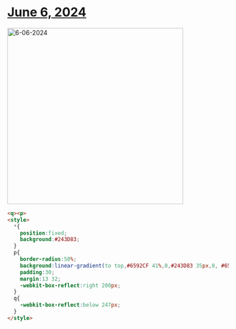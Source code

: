 # [June 6, 2024](https://cssbattle.dev/play/cY2DIn3yLxSML7LIHL0D)

<img src="https://firebasestorage.googleapis.com/v0/b/cssbattleapp.appspot.com/o/user%2Fummd3POvEDfFyeFvVdOMG3OOrwE2%2Ftargets%2Ftarget_Ix6s0Ru@2x.png?alt=media" width="400" alt="6-06-2024" />

```html
<q><p>
<style>
  *{
    position:fixed;
    background:#243D83;
  }
  p{
    border-radius:50%;
    background:linear-gradient(to top,#6592CF 41%,0,#243D83 35px,0, #6592CF);
    padding:30;
    margin:13 32;
    -webkit-box-reflect:right 200px;
  }
  q{
    -webkit-box-reflect:below 247px;
  }
</style>
```
